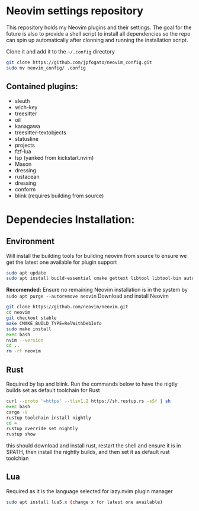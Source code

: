 # Neovim settings repository

This repository holds my Neovim plugins and their settings. 
The goal for the future is also to provide a shell script to install all dependencies so the repo can spin up automatically after clonning and running the installation script.

Clone it and add it to the `~/.config` directory

```bash
git clone https://github.com/jpfogato/neovim_config.git
sudo mv neovim_config/ .config
```

## Contained plugins:

- sleuth
- wich-key
- treesitter
- oil
- kanagawa
- treesitter-textobjects
- statusline
- projects
- fzf-lua
- lsp (yanked from kickstart.nvim)
- Mason
- dressing
- rustacean
- dressing
- conform
- blink (requires building from source)

# Dependecies Installation:

## Environment
Will install the building tools for building neovim from source to ensure we get the latest one available for plugin support

```bash
sudo apt update
sudo apt install build-essential cmake gettext libtool libtool-bin autoconf automake pkg-config unzip git
```
**Recomended:** Ensure no remaining Neovim installation is in the system by `sudo apt purge --autoremove neovim`
Download and install Neovim
```bash
git clone https://github.com/neovim/neovim.git
cd neovim
git checkout stable
make CMAKE_BUILD_TYPE=RelWithDebInfo
sudo make install
exec bash
nvim --version
cd ..
rm -rf neovim
```

## Rust
Required by lsp and blink.
Run the commands below to have the nigtly builds set as default toolchain for Rust

```bash
curl --proto '=https' --tlsv1.2 https://sh.rustup.rs -sSf | sh
exec bash
cargo -V
rustup toolchain install nightly
cd ~
rustup override set nightly
rustup show
```

this should download and install rust, restart the shell and ensure it is in $PATH, then install the nightly builds, and then set it as default rust toolchian

## Lua
Required as it is the language selected for lazy.nvim plugin manager
```bash
sudo apt install lua5.x (change x for latest one available)
```
